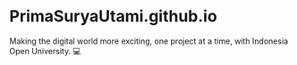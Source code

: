 # PrimaSuryaUtami.github.io
Making the digital world more exciting, one project at a time, with Indonesia Open University. 💻
